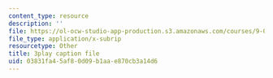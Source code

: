 ```yaml
---
content_type: resource
description: ''
file: https://ol-ocw-studio-app-production.s3.amazonaws.com/courses/9-00sc-introduction-to-psychology-fall-2011/03831fa45af80d09b1aae870cb3a14d6_zPPsdsAQBx4.srt
file_type: application/x-subrip
resourcetype: Other
title: 3play caption file
uid: 03831fa4-5af8-0d09-b1aa-e870cb3a14d6
---
```


